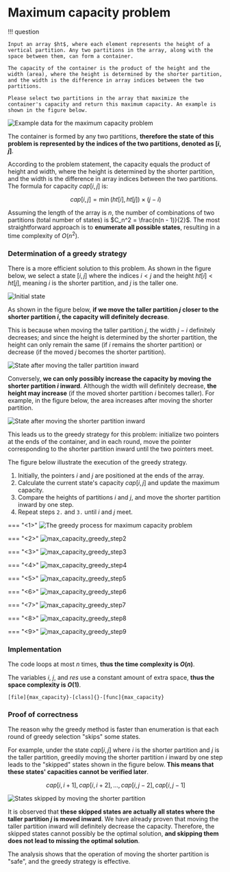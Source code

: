 # Maximum capacity problem

!!! question

    Input an array $ht$, where each element represents the height of a vertical partition. Any two partitions in the array, along with the space between them, can form a container.
    
    The capacity of the container is the product of the height and the width (area), where the height is determined by the shorter partition, and the width is the difference in array indices between the two partitions.
    
    Please select two partitions in the array that maximize the container's capacity and return this maximum capacity. An example is shown in the figure below.

![Example data for the maximum capacity problem](max_capacity_problem.assets/max_capacity_example.png)

The container is formed by any two partitions, **therefore the state of this problem is represented by the indices of the two partitions, denoted as $[i, j]$**.

According to the problem statement, the capacity equals the product of height and width, where the height is determined by the shorter partition, and the width is the difference in array indices between the two partitions. The formula for capacity $cap[i, j]$ is:

$$
cap[i, j] = \min(ht[i], ht[j]) \times (j - i)
$$

Assuming the length of the array is $n$, the number of combinations of two partitions (total number of states) is $C_n^2 = \frac{n(n - 1)}{2}$. The most straightforward approach is to **enumerate all possible states**, resulting in a time complexity of $O(n^2)$.

### Determination of a greedy strategy

There is a more efficient solution to this problem. As shown in the figure below, we select a state $[i, j]$ where the indices $i < j$ and the height $ht[i] < ht[j]$, meaning $i$ is the shorter partition, and $j$ is the taller one.

![Initial state](max_capacity_problem.assets/max_capacity_initial_state.png)

As shown in the figure below, **if we move the taller partition $j$ closer to the shorter partition $i$, the capacity will definitely decrease**.

This is because when moving the taller partition $j$, the width $j-i$ definitely decreases; and since the height is determined by the shorter partition, the height can only remain the same (if $i$ remains the shorter partition) or decrease (if the moved $j$ becomes the shorter partition).

![State after moving the taller partition inward](max_capacity_problem.assets/max_capacity_moving_long_board.png)

Conversely, **we can only possibly increase the capacity by moving the shorter partition $i$ inward**. Although the width will definitely decrease, **the height may increase** (if the moved shorter partition $i$ becomes taller). For example, in the figure below, the area increases after moving the shorter partition.

![State after moving the shorter partition inward](max_capacity_problem.assets/max_capacity_moving_short_board.png)

This leads us to the greedy strategy for this problem: initialize two pointers at the ends of the container, and in each round, move the pointer corresponding to the shorter partition inward until the two pointers meet.

The figure below illustrate the execution of the greedy strategy.

1. Initially, the pointers $i$ and $j$ are positioned at the ends of the array.
2. Calculate the current state's capacity $cap[i, j]$ and update the maximum capacity.
3. Compare the heights of partitions $i$ and $j$, and move the shorter partition inward by one step.
4. Repeat steps `2.` and `3.` until $i$ and $j$ meet.

=== "<1>"
    ![The greedy process for maximum capacity problem](max_capacity_problem.assets/max_capacity_greedy_step1.png)

=== "<2>"
    ![max_capacity_greedy_step2](max_capacity_problem.assets/max_capacity_greedy_step2.png)

=== "<3>"
    ![max_capacity_greedy_step3](max_capacity_problem.assets/max_capacity_greedy_step3.png)

=== "<4>"
    ![max_capacity_greedy_step4](max_capacity_problem.assets/max_capacity_greedy_step4.png)

=== "<5>"
    ![max_capacity_greedy_step5](max_capacity_problem.assets/max_capacity_greedy_step5.png)

=== "<6>"
    ![max_capacity_greedy_step6](max_capacity_problem.assets/max_capacity_greedy_step6.png)

=== "<7>"
    ![max_capacity_greedy_step7](max_capacity_problem.assets/max_capacity_greedy_step7.png)

=== "<8>"
    ![max_capacity_greedy_step8](max_capacity_problem.assets/max_capacity_greedy_step8.png)

=== "<9>"
    ![max_capacity_greedy_step9](max_capacity_problem.assets/max_capacity_greedy_step9.png)

### Implementation

The code loops at most $n$ times, **thus the time complexity is $O(n)$**.

The variables $i$, $j$, and $res$ use a constant amount of extra space, **thus the space complexity is $O(1)$**.

```src
[file]{max_capacity}-[class]{}-[func]{max_capacity}
```

### Proof of correctness

The reason why the greedy method is faster than enumeration is that each round of greedy selection "skips" some states.

For example, under the state $cap[i, j]$ where $i$ is the shorter partition and $j$ is the taller partition, greedily moving the shorter partition $i$ inward by one step leads to the "skipped" states shown in the figure below. **This means that these states' capacities cannot be verified later**.

$$
cap[i, i+1], cap[i, i+2], \dots, cap[i, j-2], cap[i, j-1]
$$

![States skipped by moving the shorter partition](max_capacity_problem.assets/max_capacity_skipped_states.png)

It is observed that **these skipped states are actually all states where the taller partition $j$ is moved inward**. We have already proven that moving the taller partition inward will definitely decrease the capacity. Therefore, the skipped states cannot possibly be the optimal solution, **and skipping them does not lead to missing the optimal solution**.

The analysis shows that the operation of moving the shorter partition is "safe", and the greedy strategy is effective.
